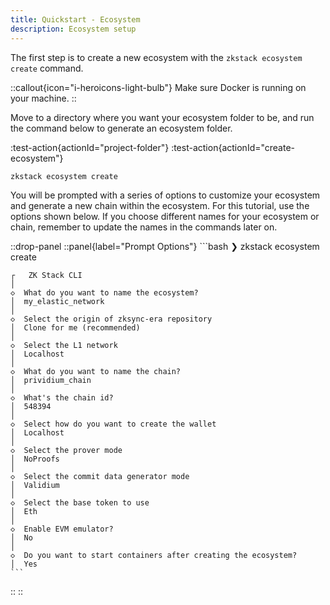 ```yaml
---
title: Quickstart - Ecosystem
description: Ecosystem setup
---
```


The first step is to create a new ecosystem with the `zkstack ecosystem create` command.

::callout{icon="i-heroicons-light-bulb"}
Make sure Docker is running on your machine.
::

Move to a directory where you want your ecosystem folder to be, and run the command below to generate an ecosystem folder.

:test-action{actionId="project-folder"}
:test-action{actionId="create-ecosystem"}

```bash
zkstack ecosystem create
```

You will be prompted with a series of options to customize your ecosystem and generate a new chain within the ecosystem.
For this tutorial, use the options shown below.
If you choose different names for your ecosystem or chain, remember to update the names in the commands later on.

::drop-panel
  ::panel{label="Prompt Options"}
    ```bash
    ❯ zkstack ecosystem create

    ┌   ZK Stack CLI
    │
    ◇  What do you want to name the ecosystem?
    │  my_elastic_network
    │
    ◇  Select the origin of zksync-era repository
    │  Clone for me (recommended)
    │
    ◇  Select the L1 network
    │  Localhost
    │
    ◇  What do you want to name the chain?
    │  prividium_chain
    │
    ◇  What's the chain id?
    │  548394
    │
    ◇  Select how do you want to create the wallet
    │  Localhost
    │
    ◇  Select the prover mode
    │  NoProofs
    │
    ◇  Select the commit data generator mode
    │  Validium
    │
    ◇  Select the base token to use
    │  Eth
    │
    ◇  Enable EVM emulator?
    │  No
    │
    ◇  Do you want to start containers after creating the ecosystem?
    │  Yes
    ```
  ::
::
